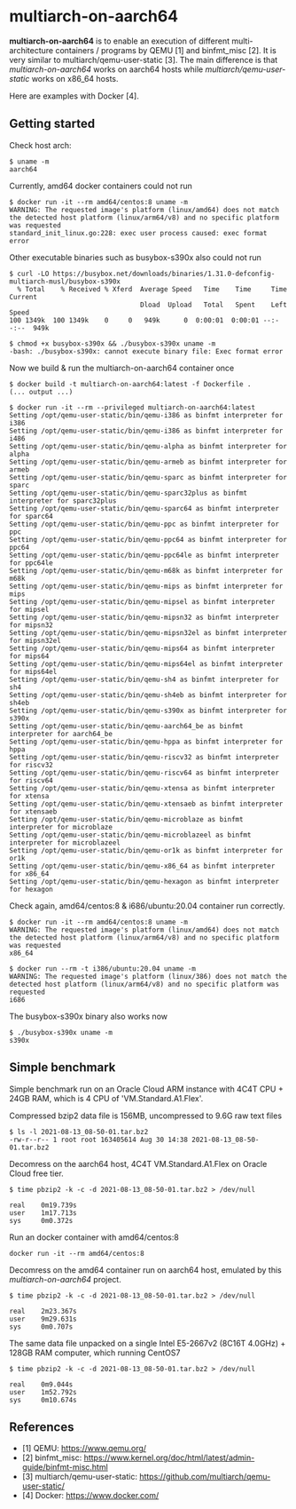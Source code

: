 # multiarch-on-aarch64

**multiarch-on-aarch64** is to enable an execution of different multi-architecture containers / programs by QEMU [1] and binfmt_misc [2]. It is very similar to multiarch/qemu-user-static [3]. The main difference is that *multiarch-on-aarch64* works on aarch64 hosts while *multiarch/qemu-user-static* works on x86_64 hosts.

Here are examples with Docker [4].


## Getting started

Check host arch:
```
$ uname -m
aarch64
```

Currently, amd64 docker containers could not run
```
$ docker run -it --rm amd64/centos:8 uname -m
WARNING: The requested image's platform (linux/amd64) does not match the detected host platform (linux/arm64/v8) and no specific platform was requested
standard_init_linux.go:228: exec user process caused: exec format error
```

Other executable binaries such as busybox-s390x also could not run
```
$ curl -LO https://busybox.net/downloads/binaries/1.31.0-defconfig-multiarch-musl/busybox-s390x
  % Total    % Received % Xferd  Average Speed   Time    Time     Time  Current
                                 Dload  Upload   Total   Spent    Left  Speed
100 1349k  100 1349k    0     0   949k      0  0:00:01  0:00:01 --:--:--  949k

$ chmod +x busybox-s390x && ./busybox-s390x uname -m
-bash: ./busybox-s390x: cannot execute binary file: Exec format error
```

Now we build & run the multiarch-on-aarch64 container once 
```
$ docker build -t multiarch-on-aarch64:latest -f Dockerfile .
(... output ...)

$ docker run -it --rm --privileged multiarch-on-aarch64:latest
Setting /opt/qemu-user-static/bin/qemu-i386 as binfmt interpreter for i386
Setting /opt/qemu-user-static/bin/qemu-i386 as binfmt interpreter for i486
Setting /opt/qemu-user-static/bin/qemu-alpha as binfmt interpreter for alpha
Setting /opt/qemu-user-static/bin/qemu-armeb as binfmt interpreter for armeb
Setting /opt/qemu-user-static/bin/qemu-sparc as binfmt interpreter for sparc
Setting /opt/qemu-user-static/bin/qemu-sparc32plus as binfmt interpreter for sparc32plus
Setting /opt/qemu-user-static/bin/qemu-sparc64 as binfmt interpreter for sparc64
Setting /opt/qemu-user-static/bin/qemu-ppc as binfmt interpreter for ppc
Setting /opt/qemu-user-static/bin/qemu-ppc64 as binfmt interpreter for ppc64
Setting /opt/qemu-user-static/bin/qemu-ppc64le as binfmt interpreter for ppc64le
Setting /opt/qemu-user-static/bin/qemu-m68k as binfmt interpreter for m68k
Setting /opt/qemu-user-static/bin/qemu-mips as binfmt interpreter for mips
Setting /opt/qemu-user-static/bin/qemu-mipsel as binfmt interpreter for mipsel
Setting /opt/qemu-user-static/bin/qemu-mipsn32 as binfmt interpreter for mipsn32
Setting /opt/qemu-user-static/bin/qemu-mipsn32el as binfmt interpreter for mipsn32el
Setting /opt/qemu-user-static/bin/qemu-mips64 as binfmt interpreter for mips64
Setting /opt/qemu-user-static/bin/qemu-mips64el as binfmt interpreter for mips64el
Setting /opt/qemu-user-static/bin/qemu-sh4 as binfmt interpreter for sh4
Setting /opt/qemu-user-static/bin/qemu-sh4eb as binfmt interpreter for sh4eb
Setting /opt/qemu-user-static/bin/qemu-s390x as binfmt interpreter for s390x
Setting /opt/qemu-user-static/bin/qemu-aarch64_be as binfmt interpreter for aarch64_be
Setting /opt/qemu-user-static/bin/qemu-hppa as binfmt interpreter for hppa
Setting /opt/qemu-user-static/bin/qemu-riscv32 as binfmt interpreter for riscv32
Setting /opt/qemu-user-static/bin/qemu-riscv64 as binfmt interpreter for riscv64
Setting /opt/qemu-user-static/bin/qemu-xtensa as binfmt interpreter for xtensa
Setting /opt/qemu-user-static/bin/qemu-xtensaeb as binfmt interpreter for xtensaeb
Setting /opt/qemu-user-static/bin/qemu-microblaze as binfmt interpreter for microblaze
Setting /opt/qemu-user-static/bin/qemu-microblazeel as binfmt interpreter for microblazeel
Setting /opt/qemu-user-static/bin/qemu-or1k as binfmt interpreter for or1k
Setting /opt/qemu-user-static/bin/qemu-x86_64 as binfmt interpreter for x86_64
Setting /opt/qemu-user-static/bin/qemu-hexagon as binfmt interpreter for hexagon

```

Check again, amd64/centos:8 & i686/ubuntu:20.04 container run correctly.
```
$ docker run -it --rm amd64/centos:8 uname -m
WARNING: The requested image's platform (linux/amd64) does not match the detected host platform (linux/arm64/v8) and no specific platform was requested
x86_64

$ docker run --rm -t i386/ubuntu:20.04 uname -m
WARNING: The requested image's platform (linux/386) does not match the detected host platform (linux/arm64/v8) and no specific platform was requested
i686
```

The busybox-s390x binary also works now
```
$ ./busybox-s390x uname -m
s390x
```

## Simple benchmark
Simple benchmark run on an Oracle Cloud ARM instance with 4C4T CPU + 24GB RAM, which is 4 CPU of 'VM.Standard.A1.Flex'.

Compressed bzip2 data file is 156MB, uncompressed to 9.6G raw text files
```
$ ls -l 2021-08-13_08-50-01.tar.bz2
-rw-r--r-- 1 root root 163405614 Aug 30 14:38 2021-08-13_08-50-01.tar.bz2
```

Decomress on the aarch64 host, 4C4T VM.Standard.A1.Flex on Oracle Cloud free tier.
```
$ time pbzip2 -k -c -d 2021-08-13_08-50-01.tar.bz2 > /dev/null

real    0m19.739s
user    1m17.713s
sys     0m0.372s
```

Run an docker container with amd64/centos:8
```
docker run -it --rm amd64/centos:8
```

Decomress on the amd64 container run on aarch64 host, emulated by this *multiarch-on-aarch64* project.
```
$ time pbzip2 -k -c -d 2021-08-13_08-50-01.tar.bz2 > /dev/null

real    2m23.367s
user    9m29.631s
sys     0m0.707s
```

The same data file unpacked on a single Intel E5-2667v2 (8C16T 4.0GHz) + 128GB RAM computer, which running CentOS7
```
$ time pbzip2 -k -c -d 2021-08-13_08-50-01.tar.bz2 > /dev/null

real    0m9.044s
user    1m52.792s
sys     0m10.674s
```

## References

* [1] QEMU: https://www.qemu.org/
* [2] binfmt_misc: https://www.kernel.org/doc/html/latest/admin-guide/binfmt-misc.html
* [3] multiarch/qemu-user-static: https://github.com/multiarch/qemu-user-static/
* [4] Docker: https://www.docker.com/
